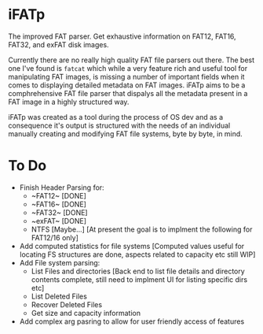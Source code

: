# iFATp
The improved FAT parser. Get exhaustive information on FAT12, FAT16, FAT32, and exFAT disk images.

Currently there are no really high quality FAT file parsers out there.
The best one I've found is `fatcat` which while a very feature rich and useful tool for manipulating FAT images, is missing a number of important fields when it comes to displaying detailed metadata on FAT images. iFATp aims to be a comphrehensive FAT file parser that dispalys all the metadata present in a FAT image in a highly structured way. 

iFATp was created as a tool during the process of OS dev and as a consequence it's output is structured with the needs of an individual manually creating and modifying FAT file systems, byte by byte, in mind.

# To Do

- Finish Header Parsing for:
    - ~FAT12~ [DONE]
    - ~FAT16~ [DONE]
    - ~FAT32~ [DONE]
    - ~exFAT~ [DONE]
    - NTFS [Maybe...]
[At present the goal is to implment the following for FAT12/16 only]
- Add computed statistics for file systems [Computed values useful for locating FS structures are done, aspects related to capacity etc still WIP]
- Add File system parsing:
    - List Files and directories [Back end to list file details and directory contents complete, still need to implment UI for listing specific dirs etc] 
    - List Deleted Files
    - Recover Deleted Files
    - Get size and capacity information
- Add complex arg pasring to allow for user friendly access of features
